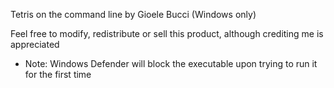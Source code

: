 Tetris on the command line by Gioele Bucci (Windows only)

Feel free to modify, redistribute or sell this product, although crediting me is appreciated

- Note: Windows Defender will block the executable upon trying to run it for the first time
